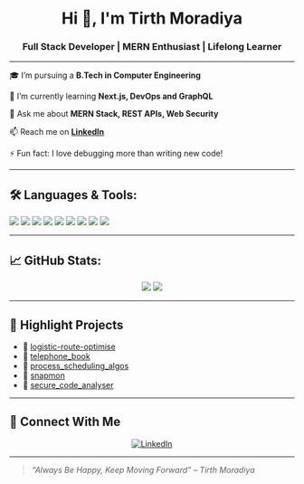 <h1 align="center">Hi 👋, I'm Tirth Moradiya</h1>
<h3 align="center">Full Stack Developer | MERN Enthusiast | Lifelong Learner</h3>

---

🎓 I’m pursuing a **B.Tech in Computer Engineering**

🌱 I’m currently learning **Next.js, DevOps and GraphQL**

💬 Ask me about **MERN Stack, REST APIs, Web Security**

📫 Reach me on **[LinkedIn](https://www.linkedin.com/in/tirth-moradiya-738927253/)**

⚡ Fun fact: I love debugging more than writing new code!

---

## 🛠️ Languages & Tools:

<p align="left">
  <img src="https://img.shields.io/badge/JavaScript-F7DF1E?style=for-the-badge&logo=javascript&logoColor=black" />
  <img src="https://img.shields.io/badge/React-20232A?style=for-the-badge&logo=react&logoColor=61DAFB" />
  <img src="https://img.shields.io/badge/Node.js-339933?style=for-the-badge&logo=nodedotjs&logoColor=white" />
  <img src="https://img.shields.io/badge/MongoDB-4EA94B?style=for-the-badge&logo=mongodb&logoColor=white" />
  <img src="https://img.shields.io/badge/Express.js-000000?style=for-the-badge&logo=express&logoColor=white" />
  <img src="https://img.shields.io/badge/C++-00599C?style=for-the-badge&logo=c%2B%2B&logoColor=white" />
  <img src="https://img.shields.io/badge/Java-ED8B00?style=for-the-badge&logo=java&logoColor=white" />
  <img src="https://img.shields.io/badge/Git-F05032?style=for-the-badge&logo=git&logoColor=white" />
  <img src="https://img.shields.io/badge/Linux-FCC624?style=for-the-badge&logo=linux&logoColor=black" />
</p>

---

## 📈 GitHub Stats:

<p align="center">
  <img src="https://github-readme-stats.vercel.app/api?username=Tirthmoradiya&show_icons=true&theme=github_dark" />
  <img src="https://github-readme-stats.vercel.app/api/top-langs/?username=Tirthmoradiya&layout=compact&theme=github_dark" />
</p>

---

## 🚀 Highlight Projects

- 🔧 [logistic-route-optimise](https://github.com/Tirthmoradiya/logistic-route-optimise)
- 📖 [telephone_book](https://github.com/Tirthmoradiya/telephone_book)
- 🧠 [process_scheduling_algos](https://github.com/Tirthmoradiya/process_scheduling_algos)
- 📸 [snapmon](https://github.com/Tirthmoradiya/snapmon)
- 🔐 [secure_code_analyser](https://github.com/Tirthmoradiya/secure_code_analyser)

---

## 🔗 Connect With Me

<p align="center">
  <a href="https://www.linkedin.com/in/tirth-moradiya-738927253/" target="_blank">
    <img src="https://img.shields.io/badge/LinkedIn-blue?style=for-the-badge&logo=linkedin" alt="LinkedIn" />
  </a>
</p>

---

> *“Always Be Happy, Keep Moving Forward” – Tirth Moradiya*
